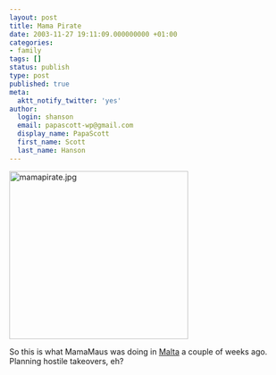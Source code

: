 ```yaml
---
layout: post
title: Mama Pirate
date: 2003-11-27 19:11:09.000000000 +01:00
categories:
- family
tags: []
status: publish
type: post
published: true
meta:
  aktt_notify_twitter: 'yes'
author:
  login: shanson
  email: papascott-wp@gmail.com
  display_name: PapaScott
  first_name: Scott
  last_name: Hanson
---
```

<p><img alt="mamapirate.jpg" src="https://www.papascott.de/wordpress/wp-content/uploads/2003/11/mamapirate.jpg" width="320" height="301" border="0" /></p>
<p>So this is what MamaMaus was doing in <a href="https://www.papascott.de/2003/11/03/2676.php">Malta</a> a couple of weeks ago. Planning hostile takeovers, eh?</p>
